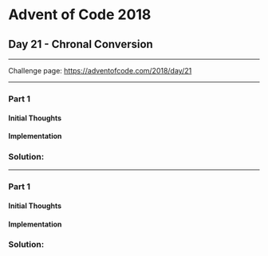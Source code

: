# Advent of Code 2018
## Day 21 - Chronal Conversion
---
Challenge page: https://adventofcode.com/2018/day/21

---
### Part 1
#### Initial Thoughts
#### Implementation
### Solution:
---
### Part 1
#### Initial Thoughts
#### Implementation
### Solution:
